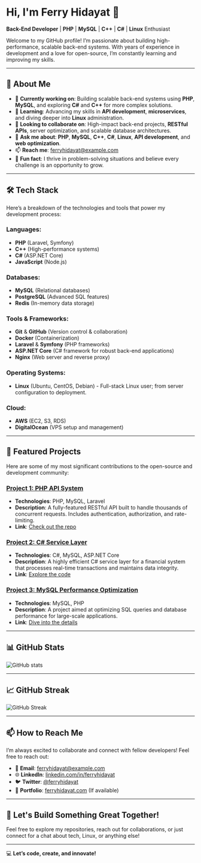 # Hi, I'm **Ferry Hidayat** 👋

**Back-End Developer** | **PHP** | **MySQL** | **C++** | **C#** | **Linux** Enthusiast

Welcome to my GitHub profile! I’m passionate about building high-performance, scalable back-end systems. With years of experience in development and a love for open-source, I’m constantly learning and improving my skills.

---

## 🚀 About Me

- 🔭 **Currently working on**: Building scalable back-end systems using **PHP**, **MySQL**, and exploring **C#** and **C++** for more complex solutions.
- 🌱 **Learning**: Advancing my skills in **API development**, **microservices**, and diving deeper into **Linux** administration.
- 👯 **Looking to collaborate on**: High-impact back-end projects, **RESTful APIs**, server optimization, and scalable database architectures.
- 💬 **Ask me about**: **PHP**, **MySQL**, **C++**, **C#**, **Linux**, **API development**, and **web optimization**.
- 📫 **Reach me**: [ferryhidayat@example.com](mailto:ferryhidayat@example.com)
- 🌟 **Fun fact**: I thrive in problem-solving situations and believe every challenge is an opportunity to grow.

---

## 🛠️ Tech Stack

Here’s a breakdown of the technologies and tools that power my development process:

### **Languages**:
- **PHP** (Laravel, Symfony)
- **C++** (High-performance systems)
- **C#** (ASP.NET Core)
- **JavaScript** (Node.js)

### **Databases**:
- **MySQL** (Relational databases)
- **PostgreSQL** (Advanced SQL features)
- **Redis** (In-memory data storage)

### **Tools & Frameworks**:
- **Git** & **GitHub** (Version control & collaboration)
- **Docker** (Containerization)
- **Laravel** & **Symfony** (PHP frameworks)
- **ASP.NET Core** (C# framework for robust back-end applications)
- **Nginx** (Web server and reverse proxy)
  
### **Operating Systems**:
- **Linux** (Ubuntu, CentOS, Debian) - Full-stack Linux user; from server configuration to deployment.

### **Cloud**:
- **AWS** (EC2, S3, RDS)
- **DigitalOcean** (VPS setup and management)

---

## 📂 Featured Projects

Here are some of my most significant contributions to the open-source and development community:

### [**Project 1: PHP API System**](https://github.com/username/project1)
- **Technologies**: PHP, MySQL, Laravel
- **Description**: A fully-featured RESTful API built to handle thousands of concurrent requests. Includes authentication, authorization, and rate-limiting.
- **Link**: [Check out the repo](https://github.com/username/project1)

### [**Project 2: C# Service Layer**](https://github.com/username/project2)
- **Technologies**: C#, MySQL, ASP.NET Core
- **Description**: A highly efficient C# service layer for a financial system that processes real-time transactions and maintains data integrity.
- **Link**: [Explore the code](https://github.com/username/project2)

### [**Project 3: MySQL Performance Optimization**](https://github.com/username/project3)
- **Technologies**: MySQL, PHP
- **Description**: A project aimed at optimizing SQL queries and database performance for large-scale applications.
- **Link**: [Dive into the details](https://github.com/username/project3)

---

## 📊 GitHub Stats

![GitHub stats](https://github-readme-stats.vercel.app/api?username=ferryhidayat&show_icons=true&theme=radical&count_private=true)

---

## 📈 GitHub Streak

![GitHub Streak](https://github-readme-streak-stats.herokuapp.com/?user=ferryhidayat&theme=radical)

---

## 📫 How to Reach Me

I’m always excited to collaborate and connect with fellow developers! Feel free to reach out:

- 📧 **Email**: [ferryhidayat@example.com](mailto:ferryhidayat@example.com)
- 🌐 **LinkedIn**: [linkedin.com/in/ferryhidayat](https://linkedin.com/in/ferryhidayat)
- 🐦 **Twitter**: [@ferryhidayat](https://twitter.com/ferryhidayat)
- 💼 **Portfolio**: [ferryhidayat.com](https://ferryhidayat.com) (If available)

---

## 🌟 Let's Build Something Great Together!

Feel free to explore my repositories, reach out for collaborations, or just connect for a chat about tech, Linux, or anything else!

---

💻 **Let’s code, create, and innovate!**
